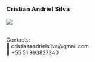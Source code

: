 ### Cristian Andriel Silva ###


<p align="left">
  <a target="_blank" href="https://www.linkedin.com/in/cristian-andriel-924190233/](https://www.linkedin.com/in/cristian-andriel/" alt="Linkedin">
  <img src="https://img.shields.io/badge/-LinkedIn-%230077B5?style=for-the-badge&logo=linkedin&logoColor=white" target="_blank"></a> 
</p>
  
  <br>
  Contacts:
  <br>
  📧 cristianandrielsilva@gmail.com
  <br>
  📱 +55 51 993827340
